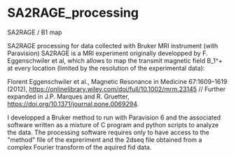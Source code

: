 # SA2RAGE_processing
SA2RAGE / B1 map

SA2RAGE processing for data collected with Bruker MRI instrument (with Paravision) SA2RAGE is a MRI experiment originally developped by F. Eggenschwiler et al, which allows to map the transmit magnetic field B_1^+ at every location (limited by the resolution of the experimental data):

Florent Eggenschwiler et al., Magnetic Resonance in Medicine 67:1609–1619 (2012), https://onlinelibrary.wiley.com/doi/full/10.1002/mrm.23145 // Further expanded in J.P. Marques and R. Gruetter, https://doi.org/10.1371/journal.pone.0069294.

I developped a Bruker method to run with Paravision 6 and the associated software written as a mixture of C program and python scripts to analyze the data. The processing software requires only to have access to the "method" file of the expreriment and the 2dseq file obtained from a complex Fourier transform of the aquired fid data.
